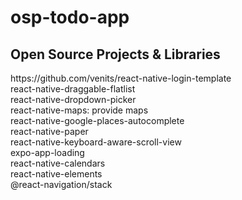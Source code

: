 # osp-todo-app
<h2>Open Source Projects & Libraries</h1>
https://github.com/venits/react-native-login-template<br>
react-native-draggable-flatlist<br>
react-native-dropdown-picker<br>
react-native-maps: provide maps<br>
react-native-google-places-autocomplete<br>
react-native-paper<br>
react-native-keyboard-aware-scroll-view<br>
expo-app-loading<br>
react-native-calendars<br>
react-native-elements<br>
@react-navigation/stack<br>
